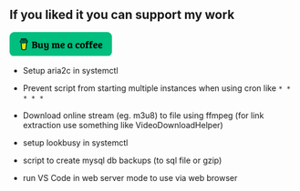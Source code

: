 ## If you liked it you can support my work
[!["Buy Me A Coffee"](https://raw.githubusercontent.com/michal-repo/random_stuff/refs/heads/main/bmac_small.png)](https://buymeacoffee.com/michaldev)

- Setup aria2c in systemctl

- Prevent script from starting multiple instances when using cron like `* * * * *`

- Download online stream (eg. m3u8) to file using ffmpeg (for link extraction use something like VideoDownloadHelper)

- setup lookbusy in systemctl

- script to create mysql db backups (to sql file or gzip)

- run VS Code in web server mode to use via web browser
